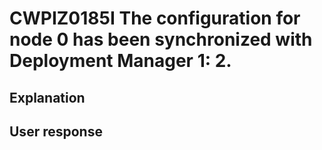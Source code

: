 # CWPIZ0185I The configuration for node 0 has been synchronized with Deployment Manager 1: 2.

## Explanation

## User response